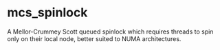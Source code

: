 # mcs_spinlock
A Mellor-Crummey Scott queued spinlock which requires threads to spin only on their local node, better suited to NUMA architectures.

